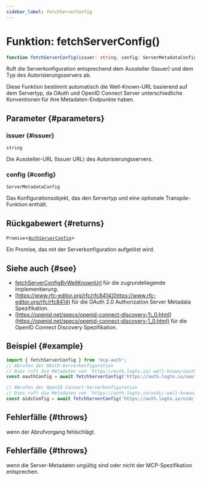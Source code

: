 ```yaml
---
sidebar_label: fetchServerConfig
---
```


# Funktion: fetchServerConfig()

```ts
function fetchServerConfig(issuer: string, config: ServerMetadataConfig): Promise<AuthServerConfig>;
```

Ruft die Serverkonfiguration entsprechend dem Aussteller (Issuer) und dem Typ des Autorisierungsservers ab.

Diese Funktion bestimmt automatisch die Well-Known-URL basierend auf dem Servertyp, da OAuth und OpenID Connect Server unterschiedliche Konventionen für ihre Metadaten-Endpunkte haben.

## Parameter {#parameters}

### issuer {#issuer}

`string`

Die Aussteller-URL (Issuer URL) des Autorisierungsservers.

### config {#config}

`ServerMetadataConfig`

Das Konfigurationsobjekt, das den Servertyp und eine optionale Transpile-Funktion enthält.

## Rückgabewert {#returns}

`Promise`\<[`AuthServerConfig`](/references/js/type-aliases/AuthServerConfig.md)\>

Ein Promise, das mit der Serverkonfiguration aufgelöst wird.

## Siehe auch {#see}

 - [fetchServerConfigByWellKnownUrl](/references/js/functions/fetchServerConfigByWellKnownUrl.md) für die zugrundeliegende Implementierung.
 - [https://www.rfc-editor.org/rfc/rfc8414](https://www.rfc-editor.org/rfc/rfc8414) für die OAuth 2.0 Authorization Server Metadata Spezifikation.
 - [https://openid.net/specs/openid-connect-discovery-1\_0.html](https://openid.net/specs/openid-connect-discovery-1_0.html) für die OpenID Connect Discovery Spezifikation.

## Beispiel {#example}

```ts
import { fetchServerConfig } from 'mcp-auth';
// Abrufen der OAuth-Serverkonfiguration
// Dies ruft die Metadaten von `https://auth.logto.io/.well-known/oauth-authorization-server/oauth` ab
const oauthConfig = await fetchServerConfig('https://auth.logto.io/oauth', { type: 'oauth' });

// Abrufen der OpenID Connect-Serverkonfiguration
// Dies ruft die Metadaten von `https://auth.logto.io/oidc/.well-known/openid-configuration` ab
const oidcConfig = await fetchServerConfig('https://auth.logto.io/oidc', { type: 'oidc' });
```

## Fehlerfälle {#throws}

wenn der Abrufvorgang fehlschlägt.

## Fehlerfälle {#throws}

wenn die Server-Metadaten ungültig sind oder nicht der MCP-Spezifikation entsprechen.
